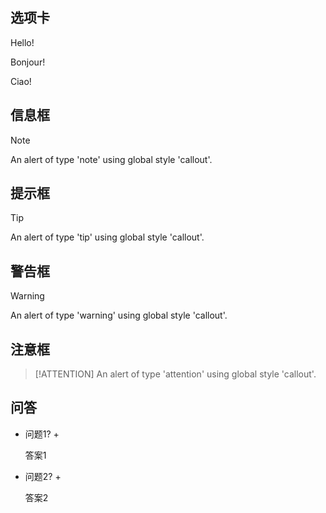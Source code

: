 ## 选项卡

<!-- tabs:start -->

<!-- tab:English -->

Hello!

<!-- tab:French -->

Bonjour!

<!-- tab:Italian -->

Ciao!

<!-- tabs:end -->

## 信息框

> [!NOTE]
> An alert of type 'note' using global style 'callout'.

## 提示框

> [!TIP]
> An alert of type 'tip' using global style 'callout'.

## 警告框

> [!WARNING]
> An alert of type 'warning' using global style 'callout'.

## 注意框

> [!ATTENTION]
> An alert of type 'attention' using global style 'callout'.

## 问答

+ 问题1? +

    答案1

+ 问题2? +

    答案2
